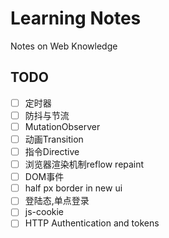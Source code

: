 # Learning Notes

Notes on Web Knowledge
## TODO

- [ ] 定时器
- [ ] 防抖与节流
- [ ] MutationObserver
- [ ] 动画Transition
- [ ] 指令Directive
- [ ] 浏览器渲染机制reflow repaint
- [ ] DOM事件
- [ ] half px border in new ui
- [ ] 登陆态,单点登录
- [ ] js-cookie
- [ ] HTTP Authentication and tokens
